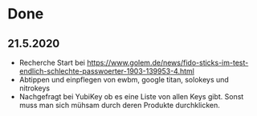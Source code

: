 # Done

## 21.5.2020

- Recherche Start bei https://www.golem.de/news/fido-sticks-im-test-endlich-schlechte-passwoerter-1903-139953-4.html
- Abtippen und einpflegen von ewbm, google titan, solokeys und nitrokeys
- Nachgefragt bei YubiKey ob es eine Liste von allen Keys gibt. Sonst muss man sich mühsam durch deren
Produkte durchklicken.
